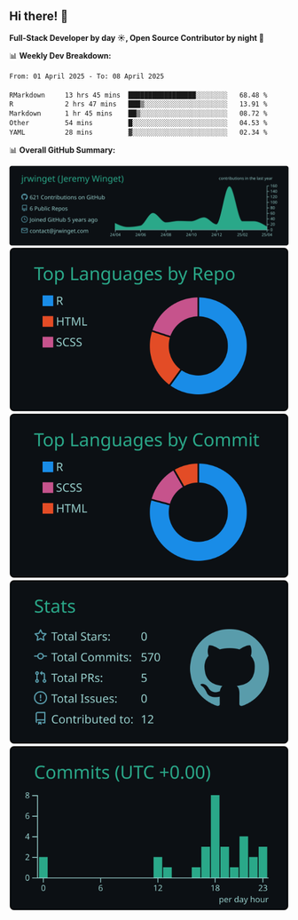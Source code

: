 ## Hi there! 👋

**Full-Stack Developer by day ☀️, Open Source Contributor by night 🌙**

📊 **Weekly Dev Breakdown:**
<!--START_SECTION:waka-->

```txt
From: 01 April 2025 - To: 08 April 2025

RMarkdown     13 hrs 45 mins  █████████████████░░░░░░░░   68.48 %
R             2 hrs 47 mins   ███▒░░░░░░░░░░░░░░░░░░░░░   13.91 %
Markdown      1 hr 45 mins    ██▒░░░░░░░░░░░░░░░░░░░░░░   08.72 %
Other         54 mins         █░░░░░░░░░░░░░░░░░░░░░░░░   04.53 %
YAML          28 mins         ▓░░░░░░░░░░░░░░░░░░░░░░░░   02.34 %
```

<!--END_SECTION:waka-->

📊 **Overall GitHub Summary:**

[![](https://raw.githubusercontent.com/jrwinget/jrwinget/main/profile-summary-card-output/gotham/0-profile-details.svg)](https://github.com/vn7n24fzkq/github-profile-summary-cards)
[![](https://raw.githubusercontent.com/jrwinget/jrwinget/main/profile-summary-card-output/gotham/1-repos-per-language.svg)](https://github.com/vn7n24fzkq/github-profile-summary-cards) [![](https://raw.githubusercontent.com/jrwinget/jrwinget/main/profile-summary-card-output/gotham/2-most-commit-language.svg)](https://github.com/vn7n24fzkq/github-profile-summary-cards)
[![](https://raw.githubusercontent.com/jrwinget/jrwinget/main/profile-summary-card-output/gotham/3-stats.svg)](https://github.com/vn7n24fzkq/github-profile-summary-cards) [![](https://raw.githubusercontent.com/jrwinget/jrwinget/main/profile-summary-card-output/gotham/4-productive-time.svg)](https://github.com/vn7n24fzkq/github-profile-summary-cards)
